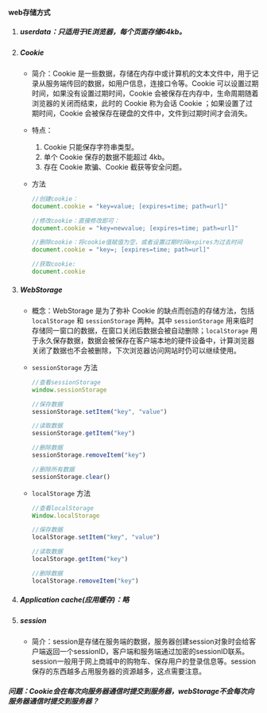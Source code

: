 #### web存储方式

1. ##### userdata：只适用于IE浏览器，每个页面存储64kb。

2. ##### Cookie

   - 简介：Cookie 是一些数据，存储在内存中或计算机的文本文件中，用于记录从服务端传回的数据，如用户信息，连接口令等。Cookie 可以设置过期时间，如果没有设置过期时间，Cookie 会被保存在内存中，生命周期随着浏览器的关闭而结束，此时的 Cookie 称为会话 Cookie ；如果设置了过期时间，Cookie 会被保存在硬盘的文件中，文件到过期时间才会消失。

   - 特点：

     1. Cookie 只能保存字符串类型。
     2. 单个 Cookie 保存的数据不能超过 4kb。
     3. 存在 Cookie 欺骗、Cookie 截获等安全问题。

   - 方法

     ```javascript
     //创建cookie：
     document.cookie = "key=value; [expires=time; path=url]"
     
     //修改cookie：直接修改即可：
     document.cookie = "key=newvalue; [expires=time; path=url]"
     
     //删除cookie：将cookie值赋值为空，或者设置过期时间expires为过去时间
     document.cookie = "key=; [expires=time; path=url]"
     
     //获取cookie:
     document.cookie
     ```

3. ##### WebStorage

   - 概念：WebStorage 是为了弥补 Cookie 的缺点而创造的存储方法，包括 `localStorage` 和 `sessionStorage` 两种。其中 `sessionStorage` 用来临时存储同一窗口的数据，在窗口关闭后数据会被自动删除；`localStorage` 用于永久保存数据，数据会被保存在客户端本地的硬件设备中，计算浏览器关闭了数据也不会被删除，下次浏览器访问网站时仍可以继续使用。

   - `sessionStorage` 方法

     ```javascript
     //查看sessionStorage
     window.sessionStorage
     
     //保存数据
     sessionStorage.setItem("key", "value")
     
     //读取数据
     sessionStorage.getItem("key")
     
     //删除数据
     sessionStorage.removeItem("key")
     
     //删除所有数据
     sessionStorage.clear()
     ```

   - `localStorage` 方法

     ```javascript
     //查看localStorage
     Window.localStorage
     
     //保存数据
     localStorage.setItem("key", "value")
     
     //读取数据
     localStorage.getItem("key")
     
     //删除数据
     localStorage.removeItem("key")
     ```

4. ##### Application cache(应用缓存)：略

5. ##### session

   - 简介：session是存储在服务端的数据，服务器创建session对象时会给客户端返回一个sessionID，客户端和服务端通过加密的sessionID联系。session一般用于网上商城中的购物车、保存用户的登录信息等。session保存的东西越多占用服务器的资源越多，这点需要注意。

##### 问题：Cookie会在每次向服务器通信时提交到服务器，webStorage不会每次向服务器通信时提交到服务器？